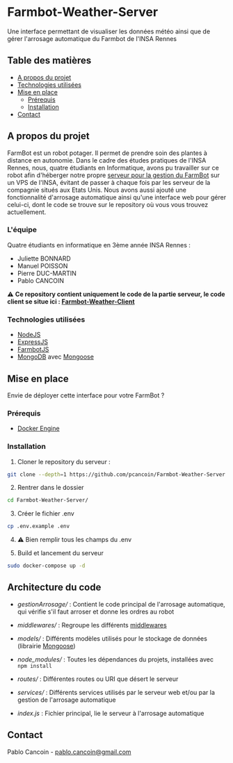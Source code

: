 
# Farmbot-Weather-Server
Une interface permettant de visualiser les données météo ainsi que de gérer l'arrosage automatique du Farmbot de l'INSA Rennes

## Table des matières

* [A propos du projet](#a-propos-du-projet)
* [Technologies utilisées](#technologies-utilisées)
* [Mise en place](#mise-en-place)
  * [Prérequis](#prérequis)
  * [Installation](#installation)
* [Contact](Contact)

## A propos du projet

FarmBot est un robot potager. Il permet de prendre soin des plantes à distance en autonomie. Dans le cadre des études pratiques de l'INSA Rennes, nous, quatre étudiants en Informatique, avons pu travailler sur ce robot afin d'héberger notre propre [serveur pour la gestion du FarmBot](https://developer.farm.bot/docs/web-app) sur un VPS de l'INSA, évitant de passer à chaque fois par les serveur de la compagnie situés aux Etats Unis. Nous avons aussi ajouté une fonctionnalité d'arrosage automatique ainsi qu'une interface web pour gérer celui-ci, dont le code se trouve sur le repository où vous vous trouvez actuellement.

### L'équipe
Quatre étudiants en informatique en 3ème année INSA Rennes :
* Juliette BONNARD
* Manuel POISSON
* Pierre DUC-MARTIN
* Pablo CANCOIN

:warning: **Ce repository contient uniquement le code de la partie serveur, le code client se situe ici : [Farmbot-Weather-Client](https://github.com/pcancoin/Farmbot-Weather-Client)**

### Technologies utilisées

* [NodeJS](https://nodejs.org/en/)
* [ExpressJS](https://expressjs.com/)
* [FarmbotJS](https://github.com/FarmBot/farmbot-js)
* [MongoDB]([https://www.mongodb.com/](https://www.mongodb.com/)) avec [Mongoose](http://mongoosejs.net/)


## Mise en place

Envie de déployer cette interface pour votre FarmBot ?

### Prérequis

* [Docker Engine](https://docs.docker.com/engine/install/)

### Installation
 
1. Cloner le repository du serveur :
```sh
git clone --depth=1 https://github.com/pcancoin/Farmbot-Weather-Server.git
```

2. Rentrer dans le dossier
```sh
cd Farmbot-Weather-Server/
```

3. Créer le fichier .env
```sh
cp .env.example .env
```

4. :warning: Bien remplir tous les champs du .env

5. Build et lancement du serveur
```sh
sudo docker-compose up -d
```

## Architecture du code


<!--### Différents dossiers-->
* *gestionArrosage/* : Contient le code principal de l'arrosage automatique, qui vérifie s'il faut arroser et donne les ordres au robot
* *middlewares/* : Regroupe les différents [middlewares](http://expressjs.com/en/guide/using-middleware.html)
* *models/* : Différents modèles utilisés pour le stockage de données (librairie [Mongoose](http://mongoosejs.net/))
* *node_modules/* : Toutes les dépendances du projets, installées avec ``` npm install```
* *routes/* :  Différentes routes ou URI que désert le serveur
* *services/* : Différents services utilisés par le serveur web et/ou par la gestion de l'arrosage automatique

* *index.js* : Fichier principal, lie le serveur à l'arrosage automatique

## Contact

Pablo Cancoin - pablo.cancoin@gmail.com